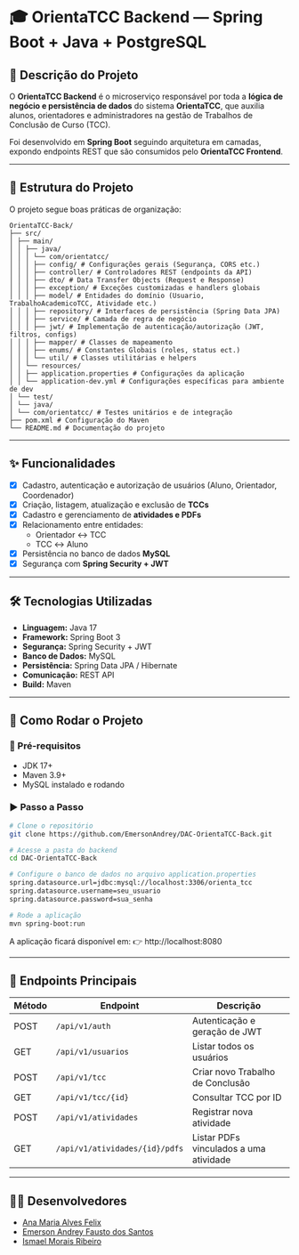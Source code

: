 # 🎓 OrientaTCC Backend — Spring Boot + Java + PostgreSQL  

## 📝 Descrição do Projeto  

O **OrientaTCC Backend** é o microserviço responsável por toda a **lógica de negócio e persistência de dados** do sistema **OrientaTCC**, que auxilia alunos, orientadores e administradores na gestão de Trabalhos de Conclusão de Curso (TCC).  

Foi desenvolvido em **Spring Boot** seguindo arquitetura em camadas, expondo endpoints REST que são consumidos pelo **OrientaTCC Frontend**.  

---

## 📂 Estrutura do Projeto  

O projeto segue boas práticas de organização: 

```shell
OrientaTCC-Back/
├── src/
│ ├── main/
│ │ ├── java/
│ │ │ └── com/orientatcc/
│ │ │ ├── config/ # Configurações gerais (Segurança, CORS etc.)
│ │ │ ├── controller/ # Controladores REST (endpoints da API)
│ │ │ ├── dto/ # Data Transfer Objects (Request e Response)
│ │ │ ├── exception/ # Exceções customizadas e handlers globais
│ │ │ ├── model/ # Entidades do domínio (Usuario, TrabalhoAcademicoTCC, Atividade etc.)
│ │ │ ├── repository/ # Interfaces de persistência (Spring Data JPA)
│ │ │ ├── service/ # Camada de regra de negócio
│ │ │ ├── jwt/ # Implementação de autenticação/autorização (JWT, filtros, configs)
│ │ │ ├── mapper/ # Classes de mapeamento
│ │ │ ├── enums/ # Constantes Globais (roles, status ect.)
│ │ │ └── util/ # Classes utilitárias e helpers
│ │ └── resources/
│ │ ├── application.properties # Configurações da aplicação
│ │ └── application-dev.yml # Configurações específicas para ambiente de dev
│ └── test/
│ └── java/
│ └── com/orientatcc/ # Testes unitários e de integração
├── pom.xml # Configuração do Maven
└── README.md # Documentação do projeto
```

---

## ✨ Funcionalidades

- [x] Cadastro, autenticação e autorização de usuários (Aluno, Orientador, Coordenador)  
- [x] Criação, listagem, atualização e exclusão de **TCCs**  
- [x] Cadastro e gerenciamento de **atividades e PDFs**  
- [x] Relacionamento entre entidades:  
  - Orientador ↔ TCC  
  - TCC ↔ Aluno  
- [x] Persistência no banco de dados **MySQL**  
- [x] Segurança com **Spring Security + JWT**
      
---

## 🛠️ Tecnologias Utilizadas  

- **Linguagem:** Java 17  
- **Framework:** Spring Boot 3
- **Segurança:** Spring Security + JWT  
- **Banco de Dados:** MySQL  
- **Persistência:** Spring Data JPA / Hibernate  
- **Comunicação:** REST API  
- **Build:** Maven  

---
      
## 🚀 Como Rodar o Projeto  

### 🔧 Pré-requisitos  
- JDK 17+  
- Maven 3.9+  
- MySQL instalado e rodando
  
### ▶️ Passo a Passo  

```bash
# Clone o repositório
git clone https://github.com/EmersonAndrey/DAC-OrientaTCC-Back.git

# Acesse a pasta do backend
cd DAC-OrientaTCC-Back

# Configure o banco de dados no arquivo application.properties
spring.datasource.url=jdbc:mysql://localhost:3306/orienta_tcc
spring.datasource.username=seu_usuario
spring.datasource.password=sua_senha

# Rode a aplicação
mvn spring-boot:run
```
A aplicação ficará disponível em:
👉 http://localhost:8080

---

## 🔗 Endpoints Principais

| Método | Endpoint                        | Descrição                  |
|--------|---------------------------------|----------------------------|
| POST   | `/api/v1/auth`                  | Autenticação e geração de JWT    |
| GET    | `/api/v1/usuarios`              | Listar todos os usuários      |
| POST   | `/api/v1/tcc`                   | Criar novo Trabalho de Conclusão    |
| GET    | `/api/v1/tcc/{id}`              | Consultar TCC por ID  |
| POST   | `/api/v1/atividades`            | Registrar nova atividade  |
| GET    | `/api/v1/atividades/{id}/pdfs`  | Listar PDFs vinculados a uma atividade |

---

## 👨‍💻 Desenvolvedores
- [Ana Maria Alves Felix](https://github.com/anaMariaFelix)
- [Emerson Andrey Fausto dos Santos](https://github.com/EmersonAndrey)
- [Ismael Morais Ribeiro](https://github.com/IsmaelMoraisRibeiro20)
